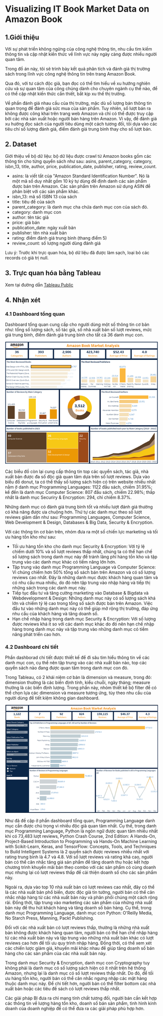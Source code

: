 # Visualizing IT Book Market Data on Amazon Book
## 1.Giới thiệu 
Với sự phát triển không ngừng của công nghệ thông tin, nhu cầu tìm kiếm thông tin và cập nhật kiến thức về lĩnh vực này ngày càng được nhiều người quan tâm.

Trong đồ án này, tôi sẽ trình bày kết quả phân tích và đánh giá thị trường sách trong lĩnh vực công nghệ thông tin trên trang Amazon Book.

Qua đó, với tư cách độc giả, bạn đọc có thể tìm hiểu về xu hướng nghiên cứu và sự quan tâm của công chúng dành cho chuyên ngành cụ thể nào, để có thể cập nhật kiến thức cần thiết, bắt kịp xu thế thị trường. 

Về phần đánh giá nhau cầu của thị trường, mặc dù số lượng bán thông tin quan trọng để đánh giá sức mua của sản phẩm. Tuy nhiên, số lượt bán ra không được công khai trên trang web Amazon và chỉ có thể được truy cập bởi các nhà sản xuất hoặc người bán hàng trên Amazon. Vì vậy, để đánh giá xu hướng đọc sách của người tiêu dùng một cách tương đối, tôi dựa vào các tiêu chí  số lượng đánh giá, điểm đánh giá trung bình thay cho số lượt bán.


## 2. Dataset 
Giới thiệu về bộ dữ liệu: bộ dữ liệu được crawl từ Amazon books gồm các thông tin cho từng quyển sách như sau: asins, parent_category, category, isbn_13, title, author, price, publication_date, publisher, rating, review_count.
-	asins: là viết tắt của "Amazon Standard Identification Number". Nó là một mã số duy nhất gồm 10 ký tự dùng để định danh các sản phẩm được bán trên Amazon. Các sản phẩm trên Amazon sử dụng ASIN để phân biệt với các sản phẩm khác.
-	isbn_13: mã số ISBN 13 của sách
-	title: tiêu đề của sách
-	parent_category: là danh mục cha chứa danh mục con của sách đó.
-	category: danh mục con 
-	author: tên tác giả 
-	price: giá bán 
-	publication_date: ngày xuất bản 
-	publisher: tên nhà xuất bản 
-	rating: điểm đánh giá trung bình (thang điểm 5) 
-	review_count: số lượng người dùng đánh giá 

Lưu ý: Trước khi trực quan hóa, bộ dữ liệu đã được làm sạch, loại bỏ các records có giá trị null. 
## 3. Trực quan hóa bằng Tableau
Xem tại đường dẫn [Tableau Public](https://public.tableau.com/app/profile/hai7497/viz/visualizeAmazonbook/Details)
## 4. Nhận xét
### 4.1 Dashboard tổng quan
Dashboard tổng quan cung cấp cho người dùng một số thông tin cơ bản như: tổng số lượng sách, số tác giả, số nhà xuất bản số lượt reviews, mức giá trung bình, điểm đánh giá trung bình cho tất cả 36 danh mục con. 

![overview](https://github.com/tranthithanhhai/My-portfolio/blob/main/Visualizing%20IT%20Book%20Market%20Data%20on%20Amazon%20Book/image/overview.png)

Các biểu đồ còn lại cung cấp thông tin top các quyển sách, tác giả, nhà xuất bản được đa số độc giả quan tâm dựa trên số lượt reviews. 
Dựa vào biểu đồ donut, ta có thể thấy số lượng sách hiện có trên website nhiều nhất nằm ở danh mục Programming Languages: 1122 đầu sách, chiếm 31.95%; kế đến là danh mục Computer Science: 807 đầu sách, chiếm 22.98%; thấp nhất là danh mục Securiry & Encryption: 294, chỉ chiếm 8.37%.

Những danh mục có đánh giá trung bình tốt và nhiều lượt đánh giá thường có khả năng được ưa chuộng hơn. Thứ tự các danh mục theo số lượt reviews giảm dần như sau: Programming Languages, Computer Science, Web Development & Design, Databases & Big Data, Security & Encryption.

Với các thông tin cơ bản trên, nhóm đưa ra một số chiến lực marketing và tối ưu hàng tồn kho như sau: 

-	Tối ưu hàng tồn kho cho danh mục Security & Encryption: Với tỷ lệ chiếm dưới 10% và số lượt reviews thấp nhất, chúng ta có thể hạn chế số lượng sách trong danh mục này để tránh lãng phí hàng tồn kho và tập trung vào các danh mục khác có tiềm năng lớn hơn.
-	Tập trung vào danh mục Programming Language và Computer Science: Vì chúng chiếm hơn 50% tổng số sách bán trên Amazon và có số lượng reviews cao nhất. Đây là những danh mục được khách hàng quan tâm và có nhu cầu mua nhiều, do đó nên tập trung vào nhập hàng và tiếp thị những sách trong các danh mục này.
-	Tiếp tục đầu tư và tăng cường marketing vào Database & Bigdata và Webdevelopment & Design: Những danh mục này có số lượng sách khá lớn và chiếm tỷ lệ cao trong tổng số sách được bán trên Amazon. Việc đầu tư vào những danh mục này có thể giúp mở rộng thị trường, đáp ứng nhu cầu của khách hàng và tăng doanh số.
-	Hạn chế nhập hàng trong danh mục Security & Encryption: Với số lượng được reviews khá ít so với các danh mục khác do đó nên hạn chế nhập hàng trong danh mục này và tập trung vào những danh mục có tiềm năng  phát triển cao hơn.

### 4.2 Dashboard chi tiết 
Phần dashborad chi tiết được thiết kế để đi sâu tìm hiểu thông tin về các danh mục con, cụ thể nên tập trung vào các nhà xuất bản nào, top các quyển sách nào đang được quan tâm trong danh mục con đó.

Trong Tableau, có 2 khái niệm cơ bản là dimension và measure, trong đó: dimension thường là các biến định tính, kiểu chuỗi, ngày tháng; measure thường là các biến định lượng. Trong phần này, nhóm thiết kế bộ filter để có thể chọn lựa các dimension và measure tương ứng, tùy theo nhu cầu của người dùng để tiết kiệm không gian dashboard.

![detail](https://github.com/tranthithanhhai/My-portfolio/blob/main/Visualizing%20IT%20Book%20Market%20Data%20on%20Amazon%20Book/image/detail.png)

Như đã đề cập ở phần dashboard tổng quan, Programming Language danh mục cần được chú trọng vì nhiều độc giả quan tâm nhất. Cụ thể, trong danh mục Programming Language, Python là ngôn ngữ được quan tâm nhiều nhất khi có 73,483 lượt reviews,  Python Crash Course, 2nd Edition: A Hands-On, Project-Based Introduction to Programming và Hands-On Machine Learning with Scikit-Learn, Keras, and TensorFlow: Concepts, Tools, and Techniques to Build Intelligent Systems là 2 quyển sách được reviews nhiều nhất với rating trung bình là 4.7 và 4.8. Với số lượt reviews và rating khá cao, người bán có thể cân nhắc tăng giá sản phẩm để tăng doanh thu hoặc kết hợp chương trình khuyến mãi bán theo combo với các sản phẩm có cùng doanh mục nhưng lại có lượt reviews thấp để cải thiện doanh số cho các sản phẩm này. 

Ngoài ra, dựa vào top 10 nhà xuất bản có lượt reviews cao nhất, đây có thể là các nhà xuất bản phổ biến, được độc giả tin tưởng, người bán có thể cân nhắc nhập hàng từ các nhà xuất bản này và phân phối chúng một cách rộng rãi. Đồng thời, tập trung vào marketing các sản phẩm của những nhà xuất bản này để thu hút khách hàng và tăng doanh số bán hàng. Cụ thể, trong danh mục Programming Language, danh mục con Python: O'Reilly Media, No Starch Press, Manning, Packt Publishing. 

Đối với các nhà xuất bản có lượt reviews thấp, thường là những nhà xuất bản không được khách hàng quan tâm, người bán có thể hạn chế nhập hàng từ các nhà xuất bản này và tập trung vào những nhà xuất bản khác có lượt reviews cao hơn để tối ưu quy trình nhập hàng. Đồng thời, có thể xem xét các chiến lược giảm giá, khuyến mãi khác nhau để giúp tăng doanh số bán hàng cho các sản phẩm của các nhà xuất bản này. 

Trong danh mục Security & Encryption, danh mục con Cryptography tuy không phải là danh mục có số lượng sách hiện có ít nhất trên hệ thống Amazon, nhưng lại là danh mục có số lượt reviews thấp nhất. Do đó, để tối ưu hàng tồn kho, người bán có thể cân nhắc ngưng nhập các mặt hàng thuộc danh mục này. Để chi tiết hơn, người bán có thể  filter bottom các nhà xuất bản hoặc các tiêu đề sách có lượt reviews thấp nhất. 

Các giải pháp BI đưa ra chỉ mang tính chất tương đối, người bán cần kết hợp các thông tin về lượng hàng tồn kho, doanh số bán sản phẩm, tình hình kinh doanh của doanh nghiệp để có thể đưa ra các giải pháp phù hợp hơn. 







 
